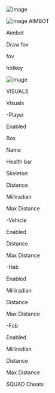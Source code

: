 ![image](https://github.com/user-attachments/assets/8af4cf4b-e0ab-4641-99d6-a9fc6f209e4e)

![image](https://github.com/user-attachments/assets/c7224d67-eb08-46e3-bc70-7bf53b919fe1)
AIMBOT

Aimbot

Draw fov

fov

hotkey

![image](https://github.com/user-attachments/assets/e9571267-f610-4952-8c6d-0a8e3779fdb8)


VISUALS

Visuals

-Player

Enabled

Box

Name

Health bar

Skeleton

Distance

Milliradian

Max Distance

-Vehicle

Enabled

Distance

Max Distance

-Hab

Enabled

Milliradian

Distance

Max Distance

-Fob

Enabled

Milliradian

Distance

Max Distance

SQUAD Cheats
